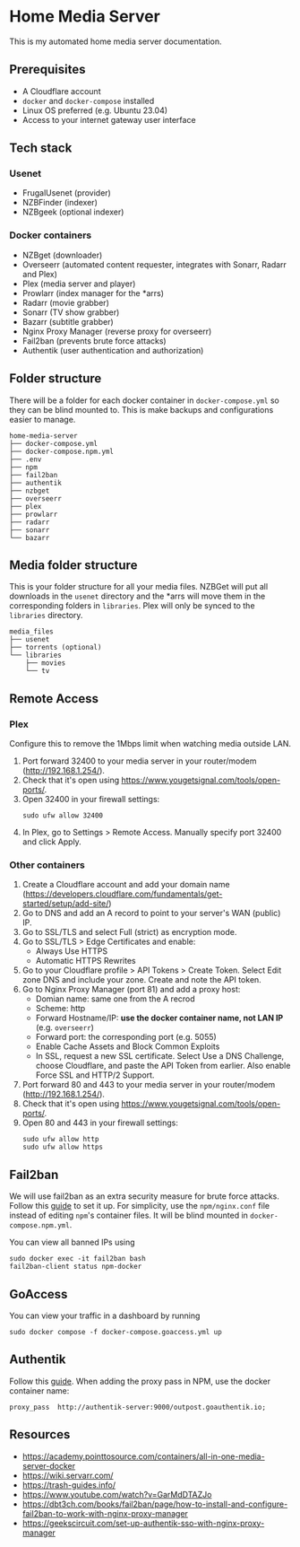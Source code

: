 # Home Media Server

This is my automated home media server documentation.

## Prerequisites
- A Cloudflare account
- `docker` and `docker-compose` installed
- Linux OS preferred (e.g. Ubuntu 23.04)
- Access to your internet gateway user interface

## Tech stack

### Usenet
- FrugalUsenet (provider)
- NZBFinder (indexer)
- NZBgeek (optional indexer)

### Docker containers
- NZBget (downloader)
- Overseerr (automated content requester, integrates with Sonarr, Radarr and Plex)
- Plex (media server and player)
- Prowlarr (index manager for the *arrs)
- Radarr (movie grabber)
- Sonarr (TV show grabber)
- Bazarr (subtitle grabber)
- Nginx Proxy Manager (reverse proxy for overseerr)
- Fail2ban (prevents brute force attacks)
- Authentik (user authentication and authorization)

## Folder structure
There will be a folder for each docker container in `docker-compose.yml` so they can be blind mounted to. This is make backups and configurations easier to manage. 
```
home-media-server
├── docker-compose.yml
├── docker-compose.npm.yml
├── .env
├── npm
├── fail2ban
├── authentik
├── nzbget
├── overseerr
├── plex
├── prowlarr
├── radarr
├── sonarr
└── bazarr
```

## Media folder structure 
This is your folder structure for all your media files. NZBGet will put all downloads in the `usenet` directory and the *arrs will move them in the corresponding folders in `libraries`. Plex will only be synced to the `libraries` directory.
```
media_files
├── usenet
├── torrents (optional)
└── libraries
	├── movies
	└── tv
```

## Remote Access 
### Plex
Configure this to remove the 1Mbps limit when watching media outside LAN.
1. Port forward 32400 to your media server in your router/modem (http://192.168.1.254/).
1. Check that it's open using https://www.yougetsignal.com/tools/open-ports/.
1. Open 32400 in your firewall settings:
    ```
    sudo ufw allow 32400
    ```
1. In Plex, go to Settings > Remote Access. Manually specify port 32400 and click Apply.

### Other containers
1. Create a Cloudflare account and add your domain name (https://developers.cloudflare.com/fundamentals/get-started/setup/add-site/)
1. Go to DNS and add an A record to point to your server's WAN (public) IP. 
1. Go to SSL/TLS and select Full (strict) as encryption mode. 
1. Go to SSL/TLS > Edge Certificates and enable:
    - Always Use HTTPS
    - Automatic HTTPS Rewrites
1. Go to your Cloudflare profile > API Tokens > Create Token. Select Edit zone DNS and include your zone. Create and note the API token.
1. Go to Nginx Proxy Manager (port 81) and add a proxy host:
    - Domian name: same one from the A recrod
    - Scheme: http 
    - Forward Hostname/IP: **use the docker container name, not LAN IP** (e.g. `overseerr`)
    - Forward port: the corresponding port (e.g. 5055)
    - Enable Cache Assets and Block Common Exploits
    - In SSL, request a new SSL certificate. Select Use a DNS Challenge, choose Cloudflare, and paste the API Token from earlier. Also enable Force SSL and HTTP/2 Support. 
1. Port forward 80 and 443 to your media server in your router/modem (http://192.168.1.254/).
1. Check that it's open using https://www.yougetsignal.com/tools/open-ports/.
1. Open 80 and 443 in your firewall settings:
    ```
    sudo ufw allow http
    sudo ufw allow https
    ```

## Fail2ban
We will use fail2ban as an extra security measure for brute force attacks. Follow this [guide](https://dbt3ch.com/books/fail2ban/page/how-to-install-and-configure-fail2ban-to-work-with-nginx-proxy-manager) to set it up. For simplicity, use the `npm/nginx.conf` file instead of editing `npm`'s container files. It will be blind mounted in `docker-compose.npm.yml`.

You can view all banned IPs using
```
sudo docker exec -it fail2ban bash   
fail2ban-client status npm-docker
```

## GoAccess 
You can view your traffic in a dashboard by running
```
sudo docker compose -f docker-compose.goaccess.yml up
```

## Authentik
Follow this [guide](https://geekscircuit.com/set-up-authentik-sso-with-nginx-proxy-manager). When adding the proxy pass in NPM, use the docker container name:
```
proxy_pass  http://authentik-server:9000/outpost.goauthentik.io;
```

## Resources
- https://academy.pointtosource.com/containers/all-in-one-media-server-docker
- https://wiki.servarr.com/
- https://trash-guides.info/
- https://www.youtube.com/watch?v=GarMdDTAZJo
- https://dbt3ch.com/books/fail2ban/page/how-to-install-and-configure-fail2ban-to-work-with-nginx-proxy-manager
- https://geekscircuit.com/set-up-authentik-sso-with-nginx-proxy-manager
